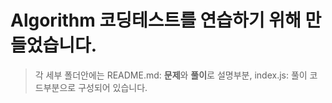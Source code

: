 # Algorithm 코딩테스트를 연습하기 위해 만들었습니다.

> 각 세부 폴더안에는 README.md: **문제**와 **풀이**로 설명부분, index.js: 풀이 코드부분으로 구성되어 있습니다. 
